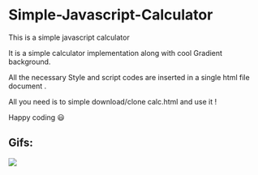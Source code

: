 # Simple-Javascript-Calculator
This is a simple javascript calculator

It is a simple calculator implementation along with cool Gradient background.

All the necessary Style and script codes are inserted in a single html file document .

All you need is to simple download/clone calc.html and use it ! 

Happy coding 😃 

## Gifs:
![](https://github.com/sasidharansd/Simple-Javascript-Calculator/blob/master/screenshots/Vannila_javascript_calculator.gif)

